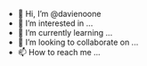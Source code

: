 - 👋 Hi, I’m @davienoone
- 👀 I’m interested in ...
- 🌱 I’m currently learning ...
- 💞️ I’m looking to collaborate on ...
- 📫 How to reach me ...

<!---    
davienoone/davienoone is a ✨ special ✨ repository because its `README.md` (this file) appears on your GitHub profile.
You can click the Preview link to take a look at your changes.
--->
